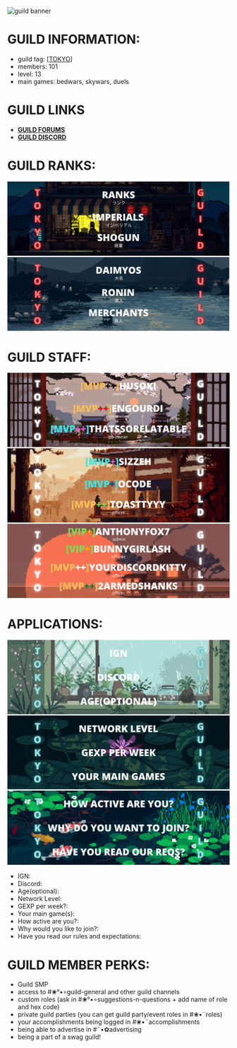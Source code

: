 ![guild banner](/assets/images/banner/tokyo_banner.gif)
# GUILD INFORMATION:
<ul>
    <li>guild tag: [<a href="https://plancke.io/hypixel/guild/name/Tokyo%20Guild" target="_blank">TOKYO</a>]</li>
    <li>members: 101</li>
    <li>level: 13</li>
    <li>main games: bedwars, skywars, duels</li>
</ul>

# GUILD LINKS

<ul>
    <li><b><a href="https://hypixel.net/threads/%E2%9D%80tokyo-guild%E2%9D%80-tokyo-new-guild-low-reqs-friendly.4095664/" target="_blank">GUILD FORUMS</a></b></li>
    <li><b><a href="https://discord.gg/3xJYj4HZVa" target="_blank">GUILD DISCORD</a></b></li>
</ul>

# GUILD RANKS:
![ranks card](/assets/images/ranks/ranks_1.gif)
![ranks card](/assets/images/ranks/ranks_2.gif)
# GUILD STAFF:
![guild staff card](/assets/images/staff/staff_1.gif)
![guild staff card](/assets/images/staff/staff_2.gif)
![guild staff card](/assets/images/staff/staff_3.gif)
# APPLICATIONS:
![questions](/assets/images/applications/questions_1.gif)
![questions](/assets/images/applications/questions_2.gif)
![questions](/assets/images/applications/questions_3.gif)
<ul>
    <li>IGN:</li>
    <li>Discord:</li>
    <li>Age(optional):</li>
    <li>Network Level:</li>
    <li>GEXP per week?:</li>
    <li>Your main game(s):</li>
    <li>How active are you?:</li>
    <li>Why would you like to join?:</li>
    <li>Have you read our rules and expectations:</li>
</ul>

# GUILD MEMBER PERKS:
<ul>
    <li>Guild SMP</li>
    <li>access to #❀°•∘guild-general and other guild channels</li>
    <li>custom roles (ask in #❀°•∘suggestions-n-questions + add name of role and hex code)</li>
    <li>private guild parties (you can get guild party/event roles in #❀•¨roles)</li>
    <li>your accomplishments being logged in #❀•¨accomplishments</li>
    <li>being able to advertise in #¨•✿advertising</li>
    <li>being a part of a swag guild!</li>
</ul>